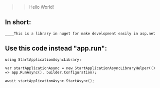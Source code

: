 
>> Hello World!


In short: 
--
`````____This is a library in nuget for make development easily in asp.net`````



Use this code instead "app.run":
-----
`````using StartApplicationAsyncLibrary;`````

`````var startApplicationAsync = new StartApplicationAsyncLibraryHelper(() => app.RunAsync(), builder.Configuration);`````

`````await startApplicationAsync.StartAsync();`````
